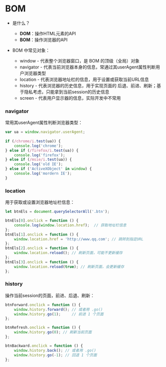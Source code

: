 # BOM

* 是什么？
  * **DOM**：操作HTML元素的API
  * **BOM**：操作浏览器的API

* BOM 中常见对象：
  * window - 代表整个浏览器窗口，是 BOM 的顶级（全局）对象
  * navigator - 代表当前浏览器本身的信息，常通过其userAgent属性判断用户浏览器类型
  * location - 代表浏览器地址栏的信息，用于设置或获取当前URL信息
  * history - 代表浏览器的历史信息，用于实现页面的 后退、前进、刷新；基于隐私考虑，只能拿到当前session的历史信息
  * screen - 代表用户显示器的信息，实际开发中不常用



### navigator

常用其userAgent属性判断浏览器类型：

```js
var ua = window.navigator.userAgent;
	
if (/chrome/i.test(ua)) {
    console.log('chrome');
} else if (/firefox/i.test(ua)) {
    console.log('firefox');
} else if (/msie/i.test(ua)) {
    console.log('old IE');
} else if ('ActiveXObject' in window) {
    console.log('mordern IE');
}
```



### location

用于获取或设置浏览器地址栏信息：

```js
let btnEls = document.querySelectorAll('.btn');

btnEls[0].onclick = function () {
    console.log(window.location.href);	// 获取地址栏信息
};
btnEls[1].onclick = function () {
    window.location.href = 'http://www.qq.com';	// 跳转到指定URL
};
btnEls[2].onclick = function () {
    window.location.reload(); // 刷新页面，可能不更新缓存
};
btnEls[3].onclick = function () {
    window.location.reload(true); // 刷新页面，会更新缓存
};
```



### history

操作当前session的页面，前进、后退、刷新：

```js
btnForward.onclick = function () {
    window.history.forward(); // 或者用 .go()
    window.history.go(1); 	  // 前进 1 个页面
};

btnRefresh.onclick = function () {
    window.history.go(0); // 刷新当前页面
};

btnBackward.onclick = function () {
    window.history.back(); // 或者用 .go()
    window.history.go(-1); // 回退 1 个页面
};
```

